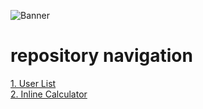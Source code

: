 ![Banner](https://cdn.discordapp.com/attachments/736633764930912257/1009591361617543229/TestTask.png)

# repository navigation
<a href="https://github.com/BlueRexPY/TestTask/tree/main/testtask-userlist" target="_blank">1. User List</a> <br>
<a href="https://github.com/BlueRexPY/TestTask/tree/main/Spartez%20Software" target="_blank">2. Inline Calculator</a>


